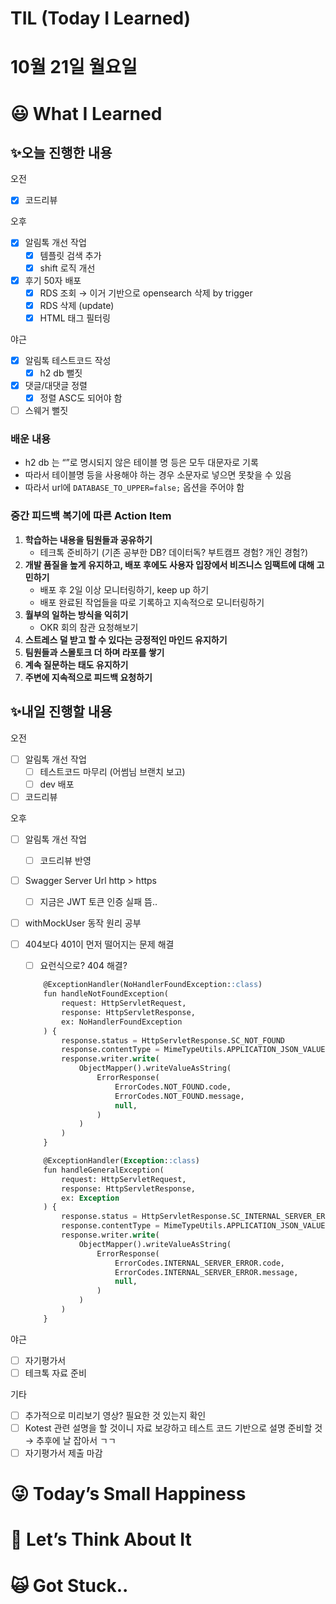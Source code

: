 # TIL (Today I Learned)

# 10월 21일 월요일

# 😃 What I Learned

## ✨오늘 진행한 내용

오전

- [x]  코드리뷰

오후

- [x]  알림톡 개선 작업
    - [x]  템플릿 검색 추가
    - [x]  shift 로직 개선
- [x]  후기 50자 배포
    - [x]  RDS 조회 → 이거 기반으로 opensearch 삭제 by trigger
    - [x]  RDS 삭제 (update)
    - [x]  HTML 태그 필터링

야근

- [x]  알림톡 테스트코드 작성
    - [x]  h2 db 뻘짓
- [x]  댓글/대댓글 정렬
    - [x]  정렬 ASC도 되어야 함
- [ ]  스웨거 뻘짓

### 배운 내용

- h2 db 는 “”로 명시되지 않은 테이블 명 등은 모두 대문자로 기록
- 따라서 테이블명 등을 사용해야 하는 경우 소문자로 넣으면 못찾을 수 있음
- 따라서 url에 `DATABASE_TO_UPPER=false;` 옵션을 주어야 함

### 중간 피드백 복기에 따른 Action Item

1. **학습하는 내용을 팀원들과 공유하기**
    - 테크톡 준비하기 (기존 공부한 DB? 데이터독? 부트캠프 경험? 개인 경험?)
2. **개발 품질을 높게 유지하고, 배포 후에도 사용자 입장에서 비즈니스 임팩트에 대해 고민하기**
    - 배포 후 2일 이상 모니터링하기, keep up 하기
    - 배포 완료된 작업들을 따로 기록하고 지속적으로 모니터링하기
3. **월부의 일하는 방식을 익히기**
    - OKR 회의 참관 요청해보기
4. **스트레스 덜 받고 할 수 있다는 긍정적인 마인드 유지하기**
5. **팀원들과 스몰토크 더 하며 라포를 쌓기**
6. **계속 질문하는 태도 유지하기**
7. **주변에 지속적으로 피드백 요청하기**

## ✨내일 진행할 내용

오전

- [ ]  알림톡 개선 작업
    - [ ]  테스트코드 마무리 (어썸님 브랜치 보고)
    - [ ]  dev 배포
- [ ]  코드리뷰

오후

- [ ]  알림톡 개선 작업
    - [ ]  코드리뷰 반영
- [ ]  Swagger Server Url http > https
    - [ ]  지금은 JWT 토큰 인증 실패 뜸..
- [ ]  withMockUser 동작 원리 공부
- [ ]  404보다 401이 먼저 떨어지는 문제 해결
    - [ ]  요런식으로? 404 해결?
    
    ```sql
        @ExceptionHandler(NoHandlerFoundException::class)
        fun handleNotFoundException(
            request: HttpServletRequest,
            response: HttpServletResponse,
            ex: NoHandlerFoundException
        ) {
            response.status = HttpServletResponse.SC_NOT_FOUND
            response.contentType = MimeTypeUtils.APPLICATION_JSON_VALUE
            response.writer.write(
                ObjectMapper().writeValueAsString(
                    ErrorResponse(
                        ErrorCodes.NOT_FOUND.code,
                        ErrorCodes.NOT_FOUND.message,
                        null,
                    )
                )
            )
        }
    
        @ExceptionHandler(Exception::class)
        fun handleGeneralException(
            request: HttpServletRequest,
            response: HttpServletResponse,
            ex: Exception
        ) {
            response.status = HttpServletResponse.SC_INTERNAL_SERVER_ERROR
            response.contentType = MimeTypeUtils.APPLICATION_JSON_VALUE
            response.writer.write(
                ObjectMapper().writeValueAsString(
                    ErrorResponse(
                        ErrorCodes.INTERNAL_SERVER_ERROR.code,
                        ErrorCodes.INTERNAL_SERVER_ERROR.message,
                        null,
                    )
                )
            )
        }
    ```
    

야근

- [ ]  자기평가서
- [ ]  테크톡 자료 준비

기타

- [ ]  추가적으로 미리보기 영상? 필요한 것 있는지 확인
- [ ]  Kotest 관련 설명을 할 것이니 자료 보강하고 테스트 코드 기반으로 설명 준비할 것 → 추후에 날 잡아서 ㄱㄱ
- [ ]  자기평가서 제출 마감

# 😜 Today’s Small Happiness

# 🧐 Let’s Think About It

# 🙀 Got Stuck..
